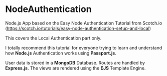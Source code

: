 # NodeAuthentication

Node.js App based on the Easy Node Authentication Tutorial from Scotch.io (https://scotch.io/tutorials/easy-node-authentication-setup-and-local)

This covers the Local Authentication part only.

I totally recommend this tutorial for everyone trying to learn and understand how **Node.js** Authentication works
using **Passport.js**. 

User data is stored in a **MongoDB** Database. Routes are handled by **Express.js**. The views are rendered using the **EJS** Template Engine.
